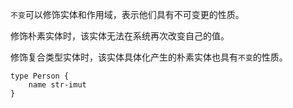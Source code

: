 `不变`可以修饰实体和作用域，表示他们具有不可变更的性质。



修饰朴素实体时，该实体无法在系统再次改变自己的值。

修饰复合类型实体时，该实体具体化产生的朴素实体也具有`不变`的性质。



```
type Person {
	name str-imut
}
```



